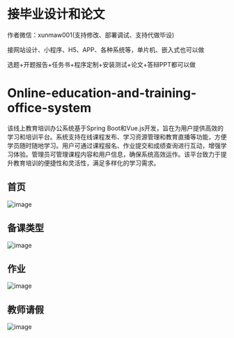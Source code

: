 # 接毕业设计和论文
作者微信：xunmaw001(支持修改、部署调试、支持代做毕设)

接网站设计、小程序、H5、APP、各种系统等，单片机、嵌入式也可以做

选题+开题报告+任务书+程序定制+安装测试+论文+答辩PPT都可以做
# Online-education-and-training-office-system
该线上教育培训办公系统基于Spring Boot和Vue.js开发，旨在为用户提供高效的学习和培训平台。系统支持在线课程发布、学习资源管理和教育直播等功能，方便学员随时随地学习。用户可通过课程报名、作业提交和成绩查询进行互动，增强学习体验。管理员可管理课程内容和用户信息，确保系统高效运作。该平台致力于提升教育培训的便捷性和灵活性，满足多样化的学习需求。
## 首页
![image](https://github.com/user-attachments/assets/6c9386f8-3121-49a0-94d0-51c4876597b8)
## 备课类型
![image](https://github.com/user-attachments/assets/3208b383-f086-4941-a4fc-b3b637a80a7d)
## 作业
![image](https://github.com/user-attachments/assets/7b13b96d-a3e7-4988-96e8-d660168655de)
## 教师请假
![image](https://github.com/user-attachments/assets/a349e4ef-6b87-4eb1-bc6c-268f1b45bff3)
